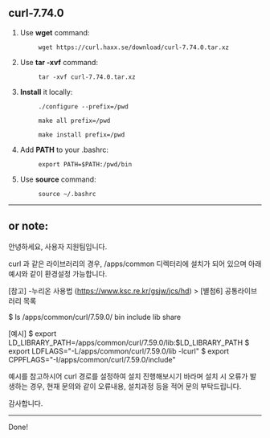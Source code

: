 ## curl-7.74.0

1. Use __wget__ command:

            wget https://curl.haxx.se/download/curl-7.74.0.tar.xz

2. Use __tar -xvf__ command:

            tar -xvf curl-7.74.0.tar.xz

3. __Install__ it locally:

            ./configure --prefix=/pwd

            make all prefix=/pwd

            make install prefix=/pwd

3. Add __PATH__ to your .bashrc:

            export PATH=$PATH:/pwd/bin

4. Use __source__ command:

            source ~/.bashrc
            

-------------------------------
## or note: 

안녕하세요,
사용자 지원팀입니다.

curl 과 같은 라이브러리의 경우, /apps/common 디렉터리에 설치가 되어 있으며
아래 예시와 같이 환경설정 가능합니다.

[참고]
-누리온 사용법 (https://www.ksc.re.kr/gsjw/jcs/hd) > [별첨6] 공통라이브러리 목록

$ ls /apps/common/curl/7.59.0/
bin include lib share

[예시]
                        $ export LD_LIBRARY_PATH=/apps/common/curl/7.59.0/lib:$LD_LIBRARY_PATH
                        $ export LDFLAGS="-L/apps/common/curl/7.59.0/lib -lcurl"
                        $ export CPPFLAGS="-I/apps/common/curl/7.59.0/include"

예시를 참고하시어 curl 경로를 설정하여 설치 진행해보시기 바라며
설치 시 오류가 발생하는 경우, 현재 문의와 같이 오류내용, 설치과정 등을 적어 문의 부탁드립니다.

감사합니다.

----------------------------------

Done!
